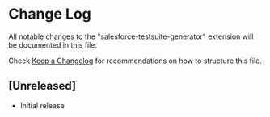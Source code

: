 # Change Log

All notable changes to the "salesforce-testsuite-generator" extension will be documented in this file.

Check [Keep a Changelog](http://keepachangelog.com/) for recommendations on how to structure this file.

## [Unreleased]

- Initial release